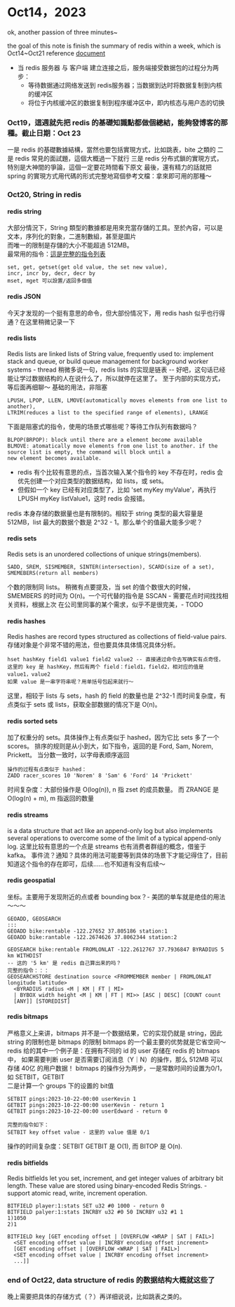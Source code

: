 # Oct14，2023
ok, another passion of three minutes~

the goal of this note is finish the summary of redis within a week,
which is Oct14~Oct21
reference [document](https://redis.io/docs/data-types/)
* 当 redis 服务器 与 客户端 建立连接之后，服务端接受数据包的过程分为两步：
  * 等待数据通过网络发送到 redis服务器；当数据到达时将数据复制到内核的缓冲区
  * 将位于内核缓冲区的数据复制到程序缓冲区中，即内核态与用户态的切换


### Oct19，這週就先把 redis 的基礎知識點都做個總結，能夠發博客的那種。截止日期：Oct 23
一是 redis 的基礎數據結構，當然也要包括實現方式，比如跳表，bite 之類的
二是 redis 常見的面試題，這個大概過一下就行
三是 redis 分布式鎖的實現方式，特別是大神間的爭論，這個一定要花時間看下原文
最後，還有精力的話就把 spring 的實現方式用代碼的形式完整地寫個參考文檔：拿來即可用的那種～

### Oct20, String in redis

#### redis string
大部分情況下，String 類型的數據都是用來充當存儲的工具。至於內容，可以是文本，序列化的對象，二進制數組，甚至是圖片  
而唯一的限制是存儲的大小不能超過 512MB。  
最常用的指令：[這是完整的指令列表](https://redis.io/commands/?group=string)
```
set, get, getset(get old value, the set new value),
incr, incr by, decr, decr by
mset, mget 可以設置/返回多個值
```

#### redis JSON
今天才发现的一个挺有意思的命令，但大部份情况下，用 redis hash 似乎也行得通？在这里稍微记录一下

#### redis lists
Redis lists are linked lists of String value, frequently used to: 
implement stack and queue, or build queue management for background worker systems - thread
稍微多说一句，redis lists 的实现是链表 -- 好吧，这句话已经能让学过数据结构的人在说什么了，所以就停在这里了。
至于内部的实现方式，等后面再细聊～
基础的用法，非阻塞
```
LPUSH, LPOP, LLEN, LMOVE(automatically moves elements from one list to another),
LTRIM(reduces a list to the specified range of elements), LRANGE
```
下面是阻塞式的指令，使用的场景式哪些呢？等待工作队列有数据吗？
```
BLPOP(BRPOP): block until there are a element become available
BLMOVE: atomatically move elements from one list to another. if the source list is empty, the command will block until a 
new element becomes available.
```

* redis 有个比较有意思的点，当首次输入某个指令的 key 不存在时，redis 会优先创建一个对应类型的数据结构，如 lists，或 sets。
* 但假如一个 key 已经有对应类型了，比如 'set myKey myValue'，再执行 LPUSH myKey listValue1，这时 redis 会报错。

redis 本身存储的数据量也是有限制的。相较于 string 类型的最大容量是 512MB，list 最大的数据个数是 2^32 - 1。那么单个的值最大能多少呢？


#### redis sets
Redis sets is an unordered collections of unique strings(members).
```
SADD, SREM, SISMEMBER, SINTER(intersection), SCARD(size of a set), SMEMEBERS(return all members)
```
个数的限制同 lists。
稍微有点要提及，当 set 的值个数很大的时候，SMEMBERS 的时间为 O(n)。一个可代替的指令是 SSCAN - 需要花点时间找找相关资料，根据上次
在公司里同事的某个需求，似乎不是很完美，- TODO

#### redis hashes
Redis hashes are record types structured as collections of field-value pairs. 
存储对象是个非常不错的用法，但也要具体具体情况具体分析。
```
hset hashKey field1 value1 field2 value2 -- 直接通过命令去写确实有点奇怪，
这里的 key 是 hashKey，然后有两个 field：field1，field2，相对应的值是 value1，value2
如果 value 是一串字符串呢？用单括号包起来就行～
```
这里，相较于 lists 与 sets，hash 的 field 的数量也是 2^32-1 
而时间复杂度，有点类似于 sets 或 lists，获取全部数据的情况下是 O(n)。

#### redis sorted sets
加了权重分的 sets。具体操作上有点类似于 hashed，因为它比 sets 多了一个 scores。
排序的规则是从小到大，如下指令，返回的是 Ford, Sam, Norem, Prickett。
当分数一致时，以字母表顺序返回
```
操作的过程有点类似于 hashed：
ZADD racer_scores 10 'Norem' 8 'Sam' 6 'Ford' 14 'Prickett'
```
时间复杂度：大部份操作是 O(log(n)), n 指 zset 的成员数量。
而 ZRANGE 是 O(log(n) + m), m 指返回的数量

#### redis streams
is a data structure that act like an append-only log but also implements several operations to overcome some of the limit
of a typical append-only log.
这里比较有意思的一个点是 streams 也有消费者群组的概念，借鉴于 kafka。
事件流？通知？具体的用法可能要等到具体的场景下才能记得住了，目前知道这个指令的存在即可，后续……也不知道有没有后续～

#### redis geospatial
坐标。主要用于发现附近的点或者 bounding box？- 美团的单车就是绝佳的用法～～～
```
GEOADD, GEOSEARCH
:::
GEOADD bike:rentable -122.27652 37.805186 station:1
GEOADD bike:rantable -122.2674626 37.8062344 station:2

GEOSEARCH bike:rentable FROMLONLAT -122.2612767 37.7936847 BYRADIUS 5 km WITHDIST
-- 这的 '5 km' 是 redis 自己算出来的吗？
完整的指令：：：
GEOSEARCHSTORE destination source <FROMMEMBER member | FROMLONLAT longitude latitude> 
  <BYRADIUS radius <M | KM | FT | MI>
  | BYBOX width height <M | KM | FT | MI>> [ASC | DESC] [COUNT count
  [ANY]] [STOREDIST]
```

#### redis bitmaps
严格意义上来讲，bitmaps 并不是一个数据结果，它的实现仍就是 string，因此 string 的限制也是 bitmaps 的限制
bitmaps 的一个最主要的优势就是它省空间～ redis 给的其中一个例子是：在拥有不同的 id 的 user 存储在 redis 的 bitmaps 中，
如果需要判断 user 是否需要订阅消息（Y｜N）的操作，那么 512MB 可以存储 40亿 的用户数据！
bitmaps 的操作分为两步，一是常数时间的设置为0/1，如 SETBIT，GETBIT  
二是计算一个 groups 下的设置的 bit值
```
SETBIT pings:2023-10-22-00:00 userKevin 1
GETBIT pings:2023-10-22-00:00 userKevin - return 1
GETBIT pings:2023-10-22-00:00 userEdward - return 0

完整的指令如下：
SETBIT key offset value - 这里的 value 值是 0/1
```
操作的时间复杂度：SETBIT GETBIT 是 O(1), 而 BITOP 是 O(n).

#### redis bitfields
Redis bitfields let you set, increment, and get integer values of arbitrary bit length.
These value are stored using binary-encoded Redis Strings. - support atomic read, write, increment operation.
```
BITFIELD player:1:stats SET u32 #0 1000 - return 0
BITFIELD palyer:1:stats INCRBY u32 #0 50 INCRBY u32 #1 1
1)1050
2)1

BITFIELD key [GET encoding offset | [OVERFLOW <WRAP | SAT | FAIL>]
  <SET encoding offset value | INCRBY encoding offset increment>
  [GET encoding offset | [OVERFLOW <WRAP | SAT | FAIL>]
  <SET encoding offset value | INCRBY encoding offset increment>
  ...]]
```

### end of Oct22, data structure of redis 的数据结构大概就这些了
晚上需要把具体的存储方式（？）再详细说说，比如跳表之类的。